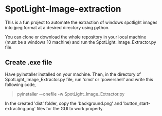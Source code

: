 # SpotLight-Image-extraction
This is a fun project to automate the extraction of windows spotlight images into jpeg format at a desired directory using python.


You can clone or download the whole repository in your local machine (must be a windows 10 machine) and run the SpotLight_Image_Extractor.py file.

## Create .exe file

Have pyinstaller installed on your machine. Then, in the directory of SpotLight_Image_Extractor.py file, run 'cmd' or 'powershell' and write this following code,

>pyinstaller --onefile -w SpotLight_Image_Extractor.py

In the created 'dist' folder, copy the 'background.png' and 'button_start-extracting.png' files for the GUI to work properly.
